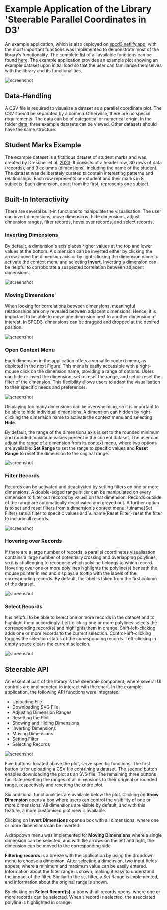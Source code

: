 # Example Application of the Library 'Steerable Parallel Coordinates in D3'

An example application, which is also deployed on [spcd3.netlify.app](https://spcd3.netlify.app/), with the most important functions was implemented to demonstrate most of the library’s functionality. The complete list of all available functions can be found [here](./API.md). The example application provides an example plot showing an example dataset upon initial load so that the user can familiarise themselves with the library and its functionalities.

![screenshot](screenshots/startScreen.png)

## Data-Handling

A CSV file is required to visualise a dataset as a parallel coordinate plot. The CSV should be separated by a comma. Otherwise, there are no special requirements. The data can be of categorical or numerical origin. In the folder [data](./src/example/data/), three example datasets can be viewed. Other datasets should have the same structure.


## Student Marks Example

The example dataset is a fictitious dataset of student marks and was created by Drescher et al. [2023](https://courses.isds.tugraz.at/ivis/projects/ss2023/ivis-ss2023-g1-project-%20steerable-parcoords.pdf). It consists of a header row, 30 rows of data (records), and 9 columns (dimensions), including the name of the student. The dataset was deliberately curated to contain interesting patterns and relationships. Each row represents one student and their marks in 8 subjects. Each dimension, apart from the first, represents one subject.

## Built-In Interactivity

There are several built-in functions to manipulate the visualisation.
The user can invert dimensions, move dimensions, hide dimensions,
adjust dimension ranges, filter records, hover over records, and
select records.

### Inverting Dimensions

By default, a dimension's axis places higher values at the top and
lower values at the bottom. A dimension can be inverted either by
clicking the arrow above the dimension axis or by right-clicking the
dimension name to activate the context menu and selecting
**Invert**. Inverting a dimension can be helpful to corroborate a
suspected correlation between adjacent dimensions.

![screenshot](screenshots/invertDimension.png)

### Moving Dimensions

When looking for correlations between dimensions, meaningful
relationships are only revealed between adjacent dimensions. Hence, it
is important to be able to move one dimension next to another
dimension of interest. In SPCD3, dimensions can be dragged and dropped
at the desired position.

![screenshot](screenshots/moveDimension.png)

### Open Context Menu

Each dimension in the application offers a versatile context menu, as depicted in the next Figure. This menu is easily accessible with a right-mouse click on the dimension name, providing a range of options. Users can hide or invert the dimension, set or reset the range, and set or reset the filter of the dimension. This flexibility allows users to adapt the visualisation to their specific needs and preferences.

![screenshot](screenshots/contextMenu.png)

Displaying too many dimensions can be overwhelming, so it is important
to be able to hide individual dimensions. A dimension can hidden by
right-clicking the dimension name to activate the context menu and
selecting **Hide**.

By default, the range of the dimension’s axis is set to the rounded
minimum and rounded maximum values present in the current dataset. The
user can adjust the range of a dimension from its context menu, where
two options are available: **Set Range** to set the range to
specific values and **Reset Range** to reset the dimension to the
original range.

![screenshot](screenshots/setRange.png)

### Filter Records

Records can be activated and deactivated by setting filters on one or
more dimensions. A double-edged range slider can be manipulated on
every dimension to filter out records by values on that dimension.
Records outside of the range are automatically deactivated and greyed
out. A further option is to set and reset filters from a dimension's
context menu: \uiname{Set Filter} sets a filter to specific values and
\uiname{Reset Filter} reset the filter to include all records.

![screenshot](screenshots/filterDimension.png)

### Hovering over Records

If there are a large number of records, a parallel coordinates
visualisation contains a large number of potentially crossing and
overlapping polylines, so it is challenging to recognise which
polyline belongs to which record. Hovering over one or more polylines
highlights the polyline(s) beneath the mouse pointer in red and
displays a tooltip with the labels of the corresponding records. By
default, the label is taken from the first column of the dataset.

![screenshot](screenshots/hoverRecords.png)

### Select Records

It is helpful to be able to select one or more records in the dataset
and to highlight them accordingly. Left-clicking one or more polylines
selects the corresponding record(s) and highlights them in orange.
Shift-left-clicking adds one or more records to the current selection.
Control-left-clicking toggles the selection status of the
corresponding records. Left-clicking in empty space clears the current
selection.


![screenshot](screenshots/selectRecords.png)

## Steerable API

An essential part of the library is the steerable component, where
several UI controls are implmeneted to interact with the chart.
In the example application, the following API functions were
integrated:

- Uploading File
- Downloading SVG File
- Adjusting Dimension Ranges
- Resetting the Plot
- Showing and Hiding Dimensions
- Inverting Dimensions
- Moving Dimensions
- Setting Filter
- Selecting Records

![screenshot](screenshots/outsideFunc.png)

Five buttons, located above the plot, serve specific functions. The first button is for uploading a CSV file containing a dataset. The second button enables downloading the plot as an SVG file. The remaining three buttons facilitate resetting the ranges of all dimensions to their original or rounded range, respectively and resetting the entire plot.

Six additional functionalities are available below the plot. Clicking on **Show Dimension** opens a box where users can control the visibility of one or more dimensions. All dimensions are visible by default, and with this feature, a more customised plot view is available.

Clicking on **Invert Dimensions** opens a box with all dimensions, where one or more dimensions can be inverted.

A dropdown menu was implemented for **Moving Dimensions** where a single dimension can be selected, and with the arrows on the left and right, the dimension can be moved to the corresponding side.

**Filtering records** is a breeze with the application by using the dropdown menu to choose a dimension. After selecting a dimension, two input fields appear, where a minimum and maximum value can be easily entered. Information about the filter range is shown, making it easy to understand the impact of the filter. Similar to the set filter, a Set Range is implemented, and information about the original range is shown.

By clicking on **Select Record(s)**, a box with all records opens, where one or more records can be selected. When a record is selected, the associated polyline is highlighted in orange.